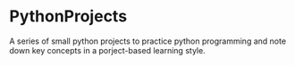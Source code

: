 # PythonProjects

A series of small python projects to practice python programming and note down key concepts in a porject-based learning style.
